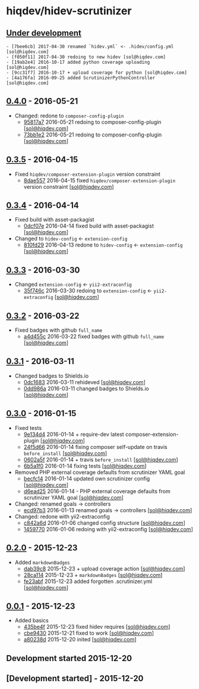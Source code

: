 # hiqdev/hidev-scrutinizer

## [Under development]

    - [7bee6cb] 2017-04-30 renamed `hidev.yml` <- .hidev/config.yml [sol@hiqdev.com]
    - [f050f11] 2017-04-30 redoing to new hidev [sol@hiqdev.com]
    - [19ab2e4] 2016-10-17 added python coverage uploading [sol@hiqdev.com]
    - [9cc31f7] 2016-10-17 + upload coverage for python [sol@hiqdev.com]
    - [4a176fa] 2016-09-25 added ScrutinizerPythonController [sol@hiqdev.com]

## [0.4.0] - 2016-05-21

- Changed: redone to `composer-config-plugin`
    - [95817a7] 2016-05-21 redoing to composer-config-plugin [sol@hiqdev.com]
    - [73bb1e2] 2016-05-21 redoing to composer-config-plugin [sol@hiqdev.com]

## [0.3.5] - 2016-04-15

- Fixed `hiqdev/composer-extension-plugin` version constraint
    - [8dae557] 2016-04-15 fixed `hiqdev/composer-extension-plugin` version constraint [sol@hiqdev.com]

## [0.3.4] - 2016-04-14

- Fixed build with asset-packagist
    - [0dcf07e] 2016-04-14 fixed build with asset-packagist [sol@hiqdev.com]
- Changed to `hidev-config` <- `extension-config`
    - [810fd29] 2016-04-13 redone to `hidev-config` <- `extension-config` [sol@hiqdev.com]

## [0.3.3] - 2016-03-30

- Changed `extension-config` <- `yii2-extraconfig`
    - [35f746c] 2016-03-30 redoing to `extension-config` <- `yii2-extraconfig` [sol@hiqdev.com]

## [0.3.2] - 2016-03-22

- Fixed badges with github `full_name`
    - [a4d455c] 2016-03-22 fixed badges with github `full_name` [sol@hiqdev.com]

## [0.3.1] - 2016-03-11

- Changed badges to Shields.io
    - [0dc1683] 2016-03-11 rehideved [sol@hiqdev.com]
    - [0dd986a] 2016-03-11 changed badges to Shields.io [sol@hiqdev.com]

## [0.3.0] - 2016-01-15

- Fixed tests
    - [9e134d4] 2016-01-14 + require-dev latest composer-extension-plugin [sol@hiqdev.com]
    - [24f5d66] 2016-01-14 fixing composer self-update on travis `before_install` [sol@hiqdev.com]
    - [0602a5f] 2016-01-14 + travis `before_install` [sol@hiqdev.com]
    - [6b5a1f0] 2016-01-14 fixing tests [sol@hiqdev.com]
- Removed PHP external coverage defaults from scrutinizer YAML goal
    - [becfc14] 2016-01-14 updated own scrutinizer config [sol@hiqdev.com]
    - [d6ead25] 2016-01-14 - PHP external coverage defaults from scrutinizer YAML goal [sol@hiqdev.com]
- Changed: renamed goals -> controllers
    - [ecd97b3] 2016-01-13 renamed goals -> controllers [sol@hiqdev.com]
- Changed: redone with yii2-extraconfig
    - [c842a6d] 2016-01-06 changed config structure [sol@hiqdev.com]
    - [1459770] 2016-01-06 redoing with yii2-extraconfig [sol@hiqdev.com]

## [0.2.0] - 2015-12-23

- Added `markdownBadges`
    - [dab39c8] 2015-12-23 + upload coverage action [sol@hiqdev.com]
    - [28ca114] 2015-12-23 + `markdownBadges` [sol@hiqdev.com]
    - [fe23abf] 2015-12-23 added forgotten .scrutinizer.yml [sol@hiqdev.com]

## [0.0.1] - 2015-12-23

- Added basics
    - [435be4f] 2015-12-23 fixed hidev requires [sol@hiqdev.com]
    - [cbe9430] 2015-12-21 fixed to work [sol@hiqdev.com]
    - [a80238d] 2015-12-20 inited [sol@hiqdev.com]
## Development started 2015-12-20

## [Development started] - 2015-12-20

[95817a7]: https://github.com/hiqdev/hidev-scrutinizer/commit/95817a7
[73bb1e2]: https://github.com/hiqdev/hidev-scrutinizer/commit/73bb1e2
[8dae557]: https://github.com/hiqdev/hidev-scrutinizer/commit/8dae557
[0dcf07e]: https://github.com/hiqdev/hidev-scrutinizer/commit/0dcf07e
[810fd29]: https://github.com/hiqdev/hidev-scrutinizer/commit/810fd29
[35f746c]: https://github.com/hiqdev/hidev-scrutinizer/commit/35f746c
[a4d455c]: https://github.com/hiqdev/hidev-scrutinizer/commit/a4d455c
[0dc1683]: https://github.com/hiqdev/hidev-scrutinizer/commit/0dc1683
[0dd986a]: https://github.com/hiqdev/hidev-scrutinizer/commit/0dd986a
[9e134d4]: https://github.com/hiqdev/hidev-scrutinizer/commit/9e134d4
[24f5d66]: https://github.com/hiqdev/hidev-scrutinizer/commit/24f5d66
[0602a5f]: https://github.com/hiqdev/hidev-scrutinizer/commit/0602a5f
[6b5a1f0]: https://github.com/hiqdev/hidev-scrutinizer/commit/6b5a1f0
[becfc14]: https://github.com/hiqdev/hidev-scrutinizer/commit/becfc14
[d6ead25]: https://github.com/hiqdev/hidev-scrutinizer/commit/d6ead25
[ecd97b3]: https://github.com/hiqdev/hidev-scrutinizer/commit/ecd97b3
[c842a6d]: https://github.com/hiqdev/hidev-scrutinizer/commit/c842a6d
[1459770]: https://github.com/hiqdev/hidev-scrutinizer/commit/1459770
[dab39c8]: https://github.com/hiqdev/hidev-scrutinizer/commit/dab39c8
[28ca114]: https://github.com/hiqdev/hidev-scrutinizer/commit/28ca114
[fe23abf]: https://github.com/hiqdev/hidev-scrutinizer/commit/fe23abf
[435be4f]: https://github.com/hiqdev/hidev-scrutinizer/commit/435be4f
[cbe9430]: https://github.com/hiqdev/hidev-scrutinizer/commit/cbe9430
[a80238d]: https://github.com/hiqdev/hidev-scrutinizer/commit/a80238d
[7bee6cb]: https://github.com/hiqdev/hidev-scrutinizer/commit/7bee6cb
[f050f11]: https://github.com/hiqdev/hidev-scrutinizer/commit/f050f11
[19ab2e4]: https://github.com/hiqdev/hidev-scrutinizer/commit/19ab2e4
[9cc31f7]: https://github.com/hiqdev/hidev-scrutinizer/commit/9cc31f7
[4a176fa]: https://github.com/hiqdev/hidev-scrutinizer/commit/4a176fa
[Under development]: https://github.com/hiqdev/hidev-scrutinizer/compare/0.4.0...HEAD
[0.4.0]: https://github.com/hiqdev/hidev-scrutinizer/compare/0.3.5...0.4.0
[0.3.5]: https://github.com/hiqdev/hidev-scrutinizer/compare/0.3.4...0.3.5
[0.3.4]: https://github.com/hiqdev/hidev-scrutinizer/compare/0.3.3...0.3.4
[0.3.3]: https://github.com/hiqdev/hidev-scrutinizer/compare/0.3.2...0.3.3
[0.3.2]: https://github.com/hiqdev/hidev-scrutinizer/compare/0.3.1...0.3.2
[0.3.1]: https://github.com/hiqdev/hidev-scrutinizer/compare/0.3.0...0.3.1
[0.3.0]: https://github.com/hiqdev/hidev-scrutinizer/compare/0.2.0...0.3.0
[0.2.0]: https://github.com/hiqdev/hidev-scrutinizer/compare/0.0.1...0.2.0
[0.0.1]: https://github.com/hiqdev/hidev-scrutinizer/releases/tag/0.0.1

